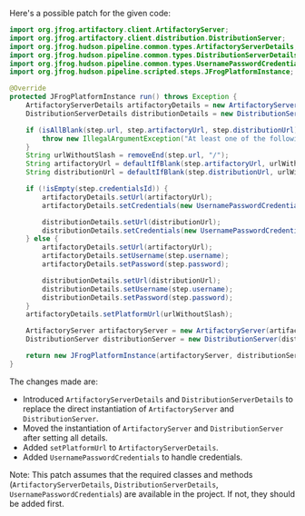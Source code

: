 Here's a possible patch for the given code:

```java
import org.jfrog.artifactory.client.ArtifactoryServer;
import org.jfrog.artifactory.client.distribution.DistributionServer;
import org.jfrog.hudson.pipeline.common.types.ArtifactoryServerDetails;
import org.jfrog.hudson.pipeline.common.types.DistributionServerDetails;
import org.jfrog.hudson.pipeline.common.types.UsernamePasswordCredentials;
import org.jfrog.hudson.pipeline.scripted.steps.JFrogPlatformInstance;

@Override
protected JFrogPlatformInstance run() throws Exception {
    ArtifactoryServerDetails artifactoryDetails = new ArtifactoryServerDetails();
    DistributionServerDetails distributionDetails = new DistributionServerDetails();

    if (isAllBlank(step.url, step.artifactoryUrl, step.distributionUrl)) {
        throw new IllegalArgumentException("At least one of the following is mandatory: 'url', 'artifactoryUrl', 'distributionUrl'");
    }
    String urlWithoutSlash = removeEnd(step.url, "/");
    String artifactoryUrl = defaultIfBlank(step.artifactoryUrl, urlWithoutSlash + "/" + "artifactory");
    String distributionUrl = defaultIfBlank(step.distributionUrl, urlWithoutSlash + "/" + "distribution");

    if (!isEmpty(step.credentialsId)) {
        artifactoryDetails.setUrl(artifactoryUrl);
        artifactoryDetails.setCredentials(new UsernamePasswordCredentials(step.credentialsId));

        distributionDetails.setUrl(distributionUrl);
        distributionDetails.setCredentials(new UsernamePasswordCredentials(step.credentialsId));
    } else {
        artifactoryDetails.setUrl(artifactoryUrl);
        artifactoryDetails.setUsername(step.username);
        artifactoryDetails.setPassword(step.password);

        distributionDetails.setUrl(distributionUrl);
        distributionDetails.setUsername(step.username);
        distributionDetails.setPassword(step.password);
    }
    artifactoryDetails.setPlatformUrl(urlWithoutSlash);

    ArtifactoryServer artifactoryServer = new ArtifactoryServer(artifactoryDetails);
    DistributionServer distributionServer = new DistributionServer(distributionDetails);

    return new JFrogPlatformInstance(artifactoryServer, distributionServer, step.url, "");
}
```

The changes made are:

* Introduced `ArtifactoryServerDetails` and `DistributionServerDetails` to replace the direct instantiation of `ArtifactoryServer` and `DistributionServer`.
* Moved the instantiation of `ArtifactoryServer` and `DistributionServer` after setting all details.
* Added `setPlatformUrl` to `ArtifactoryServerDetails`.
* Added `UsernamePasswordCredentials` to handle credentials.

Note: This patch assumes that the required classes and methods (`ArtifactoryServerDetails`, `DistributionServerDetails`, `UsernamePasswordCredentials`) are available in the project. If not, they should be added first.